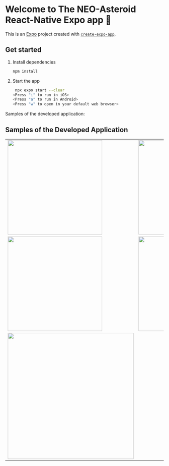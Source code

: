 # Welcome to The NEO-Asteroid React-Native Expo app 👋

This is an [Expo](https://expo.dev) project created with [`create-expo-app`](https://www.npmjs.com/package/create-expo-app).

## Get started

1. Install dependencies

   ```bash
   npm install
   ```

2. Start the app

   ```bash
    npx expo start --clear
   <Press "i" to run in iOS>
   <Press "a" to run in Android>
   <Press "w" to open in your default web browser>
   ```

Samples of the developed application:

## Samples of the Developed Application

<table>
  <tr>
    <td><img src="https://github.com/user-attachments/assets/c289b367-8507-4046-98d6-1cca45fd00cf" width="300"/></td>
    <td><img src="https://github.com/user-attachments/assets/4bfb29b7-e653-41fe-ba65-defba6103b4c" width="300"/></td>
  </tr>
  <tr>
    <td><img src="https://github.com/user-attachments/assets/d7791b61-a1f0-4849-941d-cf06252a1112" width="300"/></td>
    <td><img src="https://github.com/user-attachments/assets/dc6ef349-894a-4bba-93aa-43b84c7e4bc1" width="300"/></td>
  </tr>
  <tr>
     <td><img src="https://github.com/user-attachments/assets/0f1bdfc2-d82e-4e9b-b6e4-aff1df857ce6" width="400"/></td>
  </tr>
</table>



